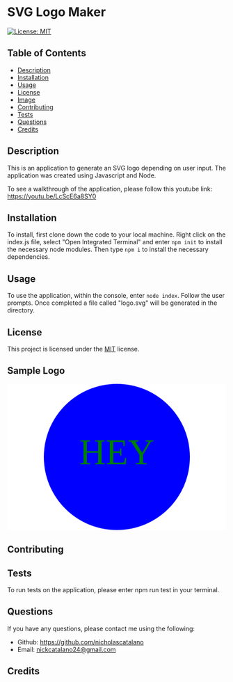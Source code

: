 # SVG Logo Maker

[![License: MIT](https://img.shields.io/badge/License-MIT-yellow.svg)](https://opensource.org/licenses/MIT)

## Table of Contents

- [Description](#description)
- [Installation](#installation)
- [Usage](#usage)
- [License](#license)
- [Image](#image)
- [Contributing](#contributing)
- [Tests](#tests)
- [Questions](#questions)
- [Credits](#credits)

## Description

This is an application to generate an SVG logo depending on user input. The application was created using Javascript and Node.

To see a walkthrough of the application, please follow this youtube link: https://youtu.be/LcScE6a8SY0

## Installation

To install, first clone down the code to your local machine. Right click on the index.js file, select "Open Integrated Terminal" and enter `npm init` to install the necessary node modules. Then type `npm i` to install the necessary dependencies.

## Usage

To use the application, within the console, enter `node index`. Follow the user prompts. Once completed a file called "logo.svg" will be generated in the directory.

## License

This project is licensed under the [MIT](https://opensource.org/licenses/MIT) license.

## Sample Logo

![Alt text](sample-logos/sample_logo.svg)

## Contributing

## Tests

To run tests on the application, please enter npm run test in your terminal.

## Questions

If you have any questions, please contact me using the following:

- Github: https://github.com/nicholascatalano
- Email: nickcatalano24@gmail.com

## Credits
